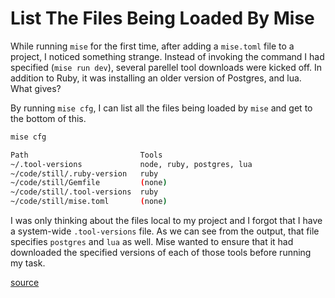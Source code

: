 # List The Files Being Loaded By Mise

While running `mise` for the first time, after adding a `mise.toml` file to a
project, I noticed something strange. Instead of invoking the command I had
specified (`mise run dev`), several parellel tool downloads were kicked off. In
addition to Ruby, it was installing an older version of Postgres, and lua. What
gives?

By running `mise cfg`, I can list all the files being loaded by `mise` and get
to the bottom of this.

```bash
mise cfg

Path                         Tools
~/.tool-versions             node, ruby, postgres, lua
~/code/still/.ruby-version   ruby
~/code/still/Gemfile         (none)
~/code/still/.tool-versions  ruby
~/code/still/mise.toml       (none)
```

I was only thinking about the files local to my project and I forgot that I
have a system-wide `.tool-versions` file. As we can see from the output, that
file specifies `postgres` and `lua` as well. Mise wanted to ensure that it had
downloaded the specified versions of each of those tools before running my
task.

[source](https://mise.jdx.dev/configuration.html)
